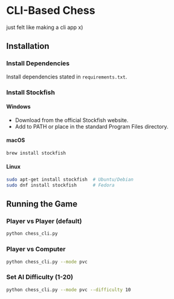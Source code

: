 # CLI-Based Chess

just felt like making a cli app x)

## Installation

### Install Dependencies
Install dependencies stated in `requirements.txt`.

### Install Stockfish

#### Windows
- Download from the official Stockfish website.
- Add to PATH or place in the standard Program Files directory.

#### macOS
```bash
brew install stockfish
```

#### Linux
```bash
sudo apt-get install stockfish  # Ubuntu/Debian
sudo dnf install stockfish      # Fedora
```

## Running the Game

### Player vs Player (default)
```bash
python chess_cli.py
```

### Player vs Computer
```bash
python chess_cli.py --mode pvc
```

### Set AI Difficulty (1-20)
```bash
python chess_cli.py --mode pvc --difficulty 10
```
